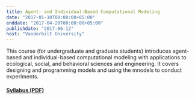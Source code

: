 ```yaml
---
title: Agent- and Individual-Based Computational Modeling
date: "2017-01-10T00:00:00+05:00"
enddate: "2017-04-20T00:00:00+05:00"
publishdate: "2017-06-12"
host: "Vanderbilt University"
---
```


This course (for undergraduate and graduate students) introduces agent-based
and individual-based computational modeling with applications to
ecological, social, and behavioral sciences and engineering. It covers
designing and programming models and using the mnodels to conduct
experiments.


<!--more-->

#### [Syllabus (PDF)](/files/teaching/EES_4760_5760_Syllabus.pdf)
